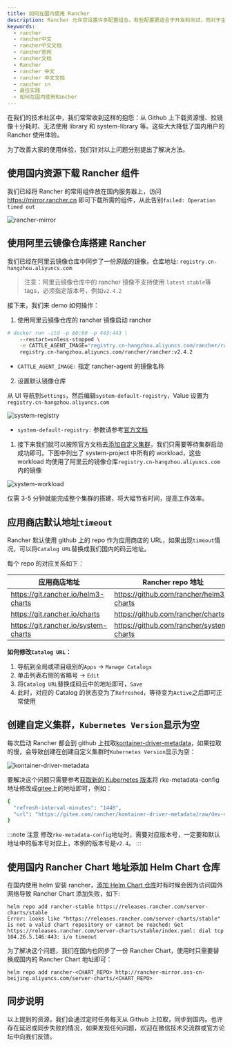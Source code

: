```yaml
---
title: 如何在国内使用 Rancher
description: Rancher 允许您设置许多配置组合。有些配置更适合于开发和测试，而对于生产环境，还有其他一些最佳实践可以获得最大的可用性和容错能力。生产应该遵循以下最佳实践。这些建议可以帮助您在问题发生之前解决它们。
keywords:
  - rancher
  - rancher中文
  - rancher中文文档
  - rancher官网
  - rancher文档
  - Rancher
  - rancher 中文
  - rancher 中文文档
  - rancher cn
  - 最佳实践
  - 如何在国内使用Rancher
---
```


在我们的技术社区中，我们常常收到这样的抱怨：从 Github 上下载资源慢、拉镜像十分耗时、无法使用 library 和 system-library 等。这些大大降低了国内用户的 Rancher 使用体验。

为了改善大家的使用体验，我们针对以上问题分别提出了解决方法。

## 使用国内资源下载 Rancher 组件

我们已经将 Rancher 的常用组件放在国内服务器上，访问 https://mirror.rancher.cn 即可下载所需的组件，从此告别`failed: Operation timed out`

![rancher-mirror](/img/rancher/expansion/007S8ZIlly1gejvtmh6w3j31sx0u0q3j.jpg)

## 使用阿里云镜像仓库搭建 Rancher

我们已经在阿里云镜像仓库中同步了一份原版的镜像，仓库地址: `registry.cn-hangzhou.aliyuncs.com`

> 注意：阿里云镜像仓库中的 rancher 镜像不支持使用 `latest` `stable`等 tags，必须指定版本号，例如`v2.4.2`

接下来，我们来 demo 如何操作：

1. 使用阿里云镜像仓库的 rancher 镜像启动 rancher

```bash
# docker run -itd -p 80:80 -p 443:443 \
    --restart=unless-stopped \
    -e CATTLE_AGENT_IMAGE="registry.cn-hangzhou.aliyuncs.com/rancher/rancher-agent:v2.4.2" \
    registry.cn-hangzhou.aliyuncs.com/rancher/rancher:v2.4.2
```

- `CATTLE_AGENT_IMAGE:` 指定 rancher-agent 的镜像名称

2. 设置默认镜像仓库

从 UI 导航到`Settings`，然后编辑`system-default-registry`，Value 设置为`registry.cn-hangzhou.aliyuncs.com`

![system-registry](/img/rancher/expansion/007S8ZIlly1gek021xwzij31tq0k8gm1.jpg)

- `system-default-registry:` 参数请参考[官方文档](/docs/rancher2/admin-settings/config-private-registry/_index)

1. 接下来我们就可以按照官方文档去[添加自定义集群](/docs/rancher2/cluster-provisioning/rke-clusters/custom-nodes/_index)，我们只需要等待集群启动成功即可。下图中列出了 system-project 中所有的 workload，这些 workload 均使用了阿里云的镜像仓库`registry.cn-hangzhou.aliyuncs.com`内的镜像

![system-workload](/img/rancher/expansion/007S8ZIlly1gejx15bo0yj313f0u00y5.jpg)

仅需 3-5 分钟就能完成整个集群的搭建，将大幅节省时间，提高工作效率。

## 应用商店默认地址`timeout`

Rancher 默认使用 github 上的 repo 作为应用商店的 URL，如果出现`timeout`情况，可以将`Catalog URL`替换成我们国内的码云地址。

每个 repo 的对应关系如下：

| 应用商店地址                         | Rancher repo 地址                        | Gitee 地址                              |
| ------------------------------------ | ---------------------------------------- | --------------------------------------- |
| https://git.rancher.io/helm3-charts  | https://github.com/rancher/helm3-charts  | https://gitee.com/rancher/helm3-charts  |
| https://git.rancher.io/charts        | https://github.com/rancher/charts        | https://gitee.com/rancher/charts        |
| https://git.rancher.io/system-charts | https://github.com/rancher/system-charts | https://gitee.com/rancher/system-charts |

**如何修改`Catalog URL`：**

1. 导航到全局或项目级别的`Apps` -> `Manage Catalogs`
2. 单击列表右侧的省略号 -> `Edit`
3. 将`Catalog URL`替换成码云中的地址即可，`Save`
4. 此时，对应的 Catalog 的状态变为了`Refreshed`，等待变为`Active`之后即可正常使用

## 创建自定义集群，`Kubernetes Version`显示为空

每次启动 Rancher 都会到 github 上拉取[kontainer-driver-metadata](https://github.com/rancher/kontainer-driver-metadata.git)，如果拉取的慢，会导致创建在创建自定义集群时`Kubernetes Version`显示为空：

![kontainer-driver-metadata](/img/rancher/expansion/007S8ZIlly1get57kqscwj31nk0jo0t6.jpg)

要解决这个问题只需要参考[获取新的 Kubernetes 版本](/docs/rancher2.5/admin-settings/k8s-metadata/_index)将 rke-metadata-config 地址修改成[gitee](https://gitee.com/rancher/kontainer-driver-metadata/)上的地址即可，例如：

```bash
{
  "refresh-interval-minutes": "1440",
  "url": "https://gitee.com/rancher/kontainer-driver-metadata/raw/dev-v2.4/data/data.json"
}
```

:::note 注意
修改`rke-metadata-config`地址时，需要对应版本号，一定要和默认地址中的版本号对应上，本例的版本号是`v2.4`。
:::

## 使用国内 Rancher Chart 地址添加 Helm Chart 仓库

在国内使用 helm 安装 rancher，[添加 Helm Chart 仓库](/docs/rancher2/installation/resources/advanced/helm2/helm-rancher/_index)时有时候会因为访问国外网络导致 Rancher Chart 添加失败，如下:

```
helm repo add rancher-stable https://releases.rancher.com/server-charts/stable
Error: looks like "https://releases.rancher.com/server-charts/stable" is not a valid chart repository or cannot be reached: Get https://releases.rancher.com/server-charts/stable/index.yaml: dial tcp 104.26.5.146:443: i/o timeout
```

为了解决这个问题，我们在国内也同步了一份 Rancher Chart，使用时只需要替换成国内的 Rancher Chart 地址即可：

```
helm repo add rancher-<CHART_REPO> http://rancher-mirror.oss-cn-beijing.aliyuncs.com/server-charts/<CHART_REPO>
```

## 同步说明

以上提到的资源，我们会通过定时任务每天从 Github 上拉取，同步到国内。也许存在延迟或同步失败的情况，如果发现任何问题，欢迎在微信技术交流群或官方论坛中向我们反馈。
